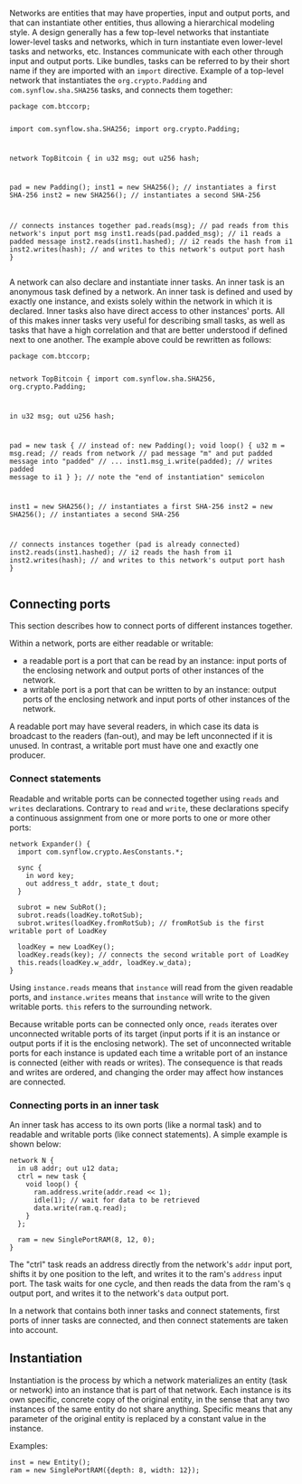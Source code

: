 <p>Networks are entities that may have properties, input and output ports, and that can instantiate other entities, thus allowing a hierarchical modeling style. A design generally has a few top-level networks that instantiate lower-level tasks and networks, which in turn instantiate even lower-level tasks and networks, etc. Instances communicate with each other through input and output ports. Like bundles, tasks can be referred to by their short name if they are imported with an <code class="cx">import</code> directive. Example of a top-level network that instantiates the <code>org.crypto.Padding</code> and <code>com.synflow.sha.SHA256</code> tasks, and connects them together:</p>
<pre class="pre-scrollable"><code class="cx">package com.btccorp;

import com.synflow.sha.SHA256;
import org.crypto.Padding;

network TopBitcoin {
  in u32 msg; out u256 hash;

  pad = new Padding();
  inst1 = new SHA256(); // instantiates a first SHA-256
  inst2 = new SHA256(); // instantiates a second SHA-256

  // connects instances together
  pad.reads(msg); // pad reads from this network's input port msg
  inst1.reads(pad.padded_msg); // i1 reads a padded message
  inst2.reads(inst1.hashed); // i2 reads the hash from i1
  inst2.writes(hash); // and writes to this network's output port hash
}</code></pre>

<p>A network can also declare and instantiate inner tasks. An inner task is an anonymous task defined by a network. An inner task is defined and used by exactly one instance, and exists solely within the network in which it is declared. Inner tasks also have direct access to other instances' ports. All of this makes inner tasks very useful for describing small tasks, as well as tasks that have a high correlation and that are better understood if defined next to one another. The example above could be rewritten as follows:</p>
<pre class="pre-scrollable"><code class="cx">package com.btccorp;

network TopBitcoin {
  import com.synflow.sha.SHA256, org.crypto.Padding;

  in u32 msg; out u256 hash;

  pad = new task { // instead of: new Padding();
    void loop() {
      u32 m = msg.read; // reads from network
      // pad message "m" and put padded message into "padded"
      // ...
      inst1.msg_i.write(padded); // writes padded message to i1
    }
  }; // note the "end of instantiation" semicolon

  inst1 = new SHA256(); // instantiates a first SHA-256
  inst2 = new SHA256(); // instantiates a second SHA-256

  // connects instances together (pad is already connected)
  inst2.reads(inst1.hashed); // i2 reads the hash from i1
  inst2.writes(hash); // and writes to this network's output port hash
}</code></pre>

<h2><a class="anchor" id="connection"></a>Connecting ports</h2>

This section describes how to connect ports of different instances together.

Within a network, ports are either readable or writable:
<ul>
	<li>a readable port is a port that can be read by an instance: input ports of the enclosing network and output ports of other instances of the network.</li>
	<li>a writable port is a port that can be written to by an instance: output ports of the enclosing network and input ports of other instances of the network.</li>
</ul>

A readable port may have several readers, in which case its data is broadcast to the readers (fan-out), and may be left unconnected if it is unused. In contrast, a writable port must have one and exactly one producer.

<h3>Connect statements</h3>

Readable and writable ports can be connected together using <code class="cx">reads</code> and <code class="cx">writes</code> declarations. Contrary to <code class="cx">read</code> and <code class="cx">write</code>, these declarations specify a continuous assignment from one or more ports to one or more other ports:
<pre><code class="cx">network Expander() {
  import com.synflow.crypto.AesConstants.*;

  sync {
    in word key;
    out address_t addr, state_t dout;
  }

  subrot = new SubRot();
  subrot.reads(loadKey.toRotSub);
  subrot.writes(loadKey.fromRotSub); // fromRotSub is the first writable port of LoadKey

  loadKey = new LoadKey();
  loadKey.reads(key); // connects the second writable port of LoadKey
  this.reads(loadKey.w_addr, loadKey.w_data);
}</code></pre>

Using <code class="cx">instance.reads</code> means that <code class="cx">instance</code> will read from the given readable ports, and <code class="cx">instance.writes</code> means that <code class="cx">instance</code> will write to the given writable ports. <code class="cx">this</code> refers to the surrounding network.

Because writable ports can be connected only once, <code class="cx">reads</code> iterates over unconnected writable ports of its target (input ports if it is an instance or output ports if it is the enclosing network). The set of unconnected writable ports for each instance is updated each time a writable port of an instance is connected (either with reads or writes). The consequence is that reads and writes are ordered, and changing the order may affect how instances are connected.

<h3>Connecting ports in an inner task</h3>

An inner task has access to its own ports (like a normal task) and to readable and writable ports (like connect statements). A simple example is shown below:

<pre><code class="cx">network N {
  in u8 addr; out u12 data;
  ctrl = new task {
    void loop() {
      ram.address.write(addr.read &lt;&lt; 1);
      idle(1); // wait for data to be retrieved
      data.write(ram.q.read);
    }
  };

  ram = new SinglePortRAM(8, 12, 0);
}</code></pre>

The "ctrl" task reads an address directly from the network's <code>addr</code> input port, shifts it by one position to the left, and writes it to the ram's <code>address</code> input port. The task waits for one cycle, and then reads the data from the ram's <code>q</code> output port, and writes it to the network's <code>data</code> output port.

In a network that contains both inner tasks and connect statements, first ports of inner tasks are connected, and then connect statements are taken into account.

<h2>Instantiation</h2>

<p>Instantiation is the process by which a network materializes an entity (task or network) into an instance that is part of that network. Each instance is its own specific, concrete copy of the original entity, in the sense that any two instances of the same entity do not share anything. Specific means that any parameter of the original entity is replaced by a constant value in the instance.</p>

<p>Examples:</p>
<pre><code class="cx">inst = new Entity();
ram = new SinglePortRAM({depth: 8, width: 12});</code></pre>
